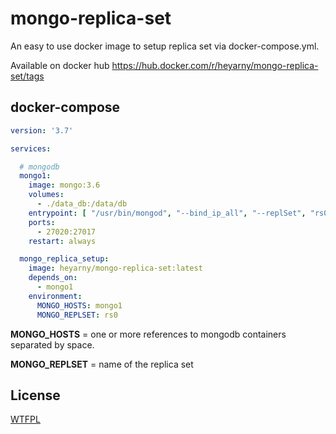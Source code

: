 # mongo-replica-set

An easy to use docker image to setup replica set via docker-compose.yml.

Available on docker hub https://hub.docker.com/r/heyarny/mongo-replica-set/tags

## docker-compose


```yml
version: '3.7'

services:

  # mongodb
  mongo1:
    image: mongo:3.6
    volumes:
      - ./data_db:/data/db
    entrypoint: [ "/usr/bin/mongod", "--bind_ip_all", "--replSet", "rs0" ]
    ports:
      - 27020:27017
    restart: always

  mongo_replica_setup:
    image: heyarny/mongo-replica-set:latest
    depends_on:
      - mongo1
    environment:
      MONGO_HOSTS: mongo1
      MONGO_REPLSET: rs0

```

**MONGO_HOSTS** = one or more references to mongodb containers separated by space.

**MONGO_REPLSET** = name of the replica set

## License
[WTFPL](https://en.wikipedia.org/wiki/WTFPL)

